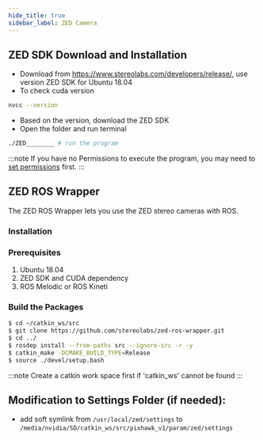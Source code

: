 ```yaml
---
hide_title: true
sidebar_label: ZED Camera
---
```


## ZED SDK Download and Installation
- Download from https://www.stereolabs.com/developers/release/, use version ZED SDK for Ubuntu 18.04
- To check cuda version
```bash
nvcc --version
```
- Based on the version, download the ZED SDK
- Open the folder and run terminal
```bash
./ZED________ # run the program
```
:::note
If you have no Permissions to execute the program, you may need to [set permissions](http://172.18.72.192:8888/tech-details/docs/linux/getting-started/basics-bash-file-system) first.
:::

## ZED ROS Wrapper
The ZED ROS Wrapper lets you use the ZED stereo cameras with ROS.
### Installation
### Prerequisites
1. Ubuntu 18.04
1. ZED SDK and CUDA dependency
1. ROS Melodic or ROS Kineti

### Build the Packages
```bash
$ cd ~/catkin_ws/src
$ git clone https://github.com/stereolabs/zed-ros-wrapper.git
$ cd ../
$ rosdep install --from-paths src --ignore-src -r -y
$ catkin_make -DCMAKE_BUILD_TYPE=Release
$ source ./devel/setup.bash
```
:::note
Create a catkin work space first if 'catkin_ws' cannot be found
::: 




## Modification to Settings Folder (if needed):

- add soft symlink from `/usr/local/zed/settings` to `/media/nvidia/SD/catkin_ws/src/pixhawk_v1/param/zed/settings`